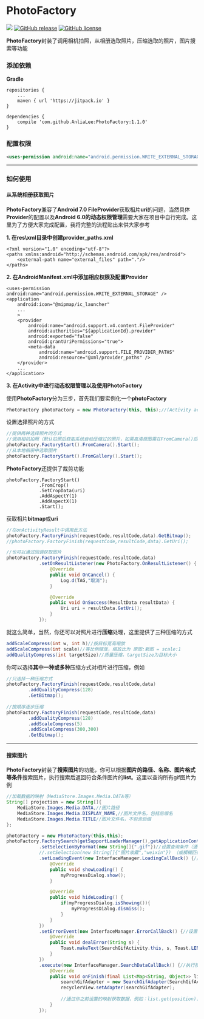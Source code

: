# PhotoFactory

[![](https://jitpack.io/v/AnliaLee/PhotoFactory.svg)](https://jitpack.io/#AnliaLee/PhotoFactory)
[![GitHub release](https://img.shields.io/github/release/AnliaLee/PhotoFactory.svg)](https://github.com/AnliaLee/PhotoFactory/releases)
[![GitHub license](https://img.shields.io/github/license/AnliaLee/PhotoFactory.svg)](https://github.com/AnliaLee/PhotoFactory/blob/master/LICENSE)

**PhotoFactory**封装了调用相机拍照，从相册选取照片，压缩选取的照片，图片搜索等功能

### 添加依赖
**Gradle** 

```
repositories {
	...
	maven { url 'https://jitpack.io' }
}

dependencies {
	compile 'com.github.AnliaLee:PhotoFactory:1.1.0'
}

```

### 配置权限

```xml
<uses-permission android:name="android.permission.WRITE_EXTERNAL_STORAGE" />
```
***
### 如何使用

#### 从系统相册获取图片
**PhotoFactory**兼容了**Android 7.0 FileProvider**获取相片**uri**的问题，当然具体**Provider**的配置以及**Android 6.0的动态权限管理**需要大家在项目中自行完成。这里为了方便大家完成配置，我将完整的流程贴出来供大家参考

**1. 在res\xml目录中创建provider_paths.xml**

```
<?xml version="1.0" encoding="utf-8"?>
<paths xmlns:android="http://schemas.android.com/apk/res/android">
    <external-path name="external_files" path="."/>
</paths>
```
**2. 在AndroidManifest.xml中添加相应权限及配置Provider**

```
<uses-permission android:name="android.permission.WRITE_EXTERNAL_STORAGE" />
<application
	android:icon="@mipmap/ic_launcher"
	...
	>
	<provider
		android:name="android.support.v4.content.FileProvider"
		android:authorities="${applicationId}.provider"
		android:exported="false"
		android:grantUriPermissions="true">
		<meta-data
			android:name="android.support.FILE_PROVIDER_PATHS"
			android:resource="@xml/provider_paths" />
	</provider>
	...
</application>
```
**3. 在Activity中进行动态权限管理以及使用PhotoFactory**

使用**PhotoFactory**分为三步，首先我们要实例化一个**photoFactory**

```java
PhotoFactory photoFactory = new PhotoFactory(this, this);//(Activity activity,Context context)
```
设置选择照片的方式

```java
//提供两种选择照片的方式
//调用相机拍照（默认拍照后获取系统自动压缩过的照片，如需高清原图需在FromCamera()后调用AddOutPutExtra方法）
photoFactory.FactoryStart().FromCamera().Start();
//从本地相册中选取图片
photoFactory.FactoryStart().FromGallery().Start();
```

**PhotoFactory**还提供了裁剪功能

```
photoFactory.FactoryStart()
            .FromCrop()
            .SetCropData(uri)
            .AddAspectY(1)
            .AddAspectX(1)
            .Start();
```

获取相片**bitmap**或**uri**

```java
//在onActivityResult中调用此方法
photoFactory.FactoryFinish(requestCode,resultCode,data).GetBitmap();
//photoFactory.FactoryFinish(requestCode,resultCode,data).GetUri();

//也可以通过回调获取图片
photoFactory.FactoryFinish(requestCode,resultCode,data)
            .setOnResultListener(new PhotoFactory.OnResultListener() {
                @Override
                public void OnCancel() {
                    Log.d(TAG,"取消");
                }

                @Override
                public void OnSuccess(ResultData resultData) {
                    Uri uri = resultData.GetUri();
                }
            });
```
就这么简单，当然，你还可以对照片进行**压缩**处理，这里提供了三种压缩的方式

```java
addScaleCompress(int w, int h)//按目标宽高缩放
addScaleCompress(int scale)//等比例缩放，缩放比为 原图:新图 = scale:1
addQualityCompress(int targetSize)//质量压缩，targetSize为目标大小
```
你可以选择**其中一种或多种**压缩方式对相片进行压缩，例如

```java
//只选择一种压缩方式
photoFactory.FactoryFinish(requestCode,resultCode,data)
	    .addQualityCompress(128)
	    .GetBitmap();
	    
//按顺序逐步压缩
photoFactory.FactoryFinish(requestCode,resultCode,data)
	    .addQualityCompress(128)
	    .addScaleCompress(5)
	    .addScaleCompress(300,300)
	    .GetBitmap();
```



***
#### 搜索图片

**PhotoFactory**封装了**搜索图片**的功能，你可以根据**图片的路径、名称、图片格式等条件**搜索图片，执行搜索后返回符合条件图片的**list**。这里以查询所有gif图片为例

```java
//加载数据的映射（MediaStore.Images.Media.DATA等）
String[] projection = new String[]{
	MediaStore.Images.Media.DATA,//图片路径
	MediaStore.Images.Media.DISPLAY_NAME,//图片文件名，包括后缀名
	MediaStore.Images.Media.TITLE//图片文件名，不包含后缀
};

photoFactory = new PhotoFactory(this,this);
photoFactory.FactorySearch(getSupportLoaderManager(),getApplicationContext(),projection)
			.setSelectionByFormat(new String[]{".gif"})//设置查询条件（通过图片格式查找，非必选）
			//.setSelection(new String[]{"图片收藏","weixin"}) （或模糊匹配搜索指定图片，非必选）
			.setLoadingEvent(new InterfaceManager.LoadingCallBack() {//设置异步加载时loading操作（非必选）
				@Override
				public void showLoading() {
					myProgressDialog.show();
				}

				@Override
				public void hideLoading() {
					if(myProgressDialog.isShowing()){
						myProgressDialog.dismiss();
					}
				}
			})
			.setErrorEvent(new InterfaceManager.ErrorCallBack() {//设置搜索出错时的操作（非必选）
				@Override
				public void dealError(String s) {
					Toast.makeText(SearchGifActivity.this, s, Toast.LENGTH_SHORT).show();
				}
			})
			.execute(new InterfaceManager.SearchDataCallBack() {//执行搜索并获取回调数据
				@Override
				public void onFinish(final List<Map<String, Object>> list) {
					searchGifAdapter = new SearchGifAdapter(SearchGifActivity.this,list);
					recyclerView.setAdapter(searchGifAdapter);
					
					//通过你之前设置的映射获取数据，例如：list.get(position).get(MediaStore.Images.Media.DATA)
				}
			});
```